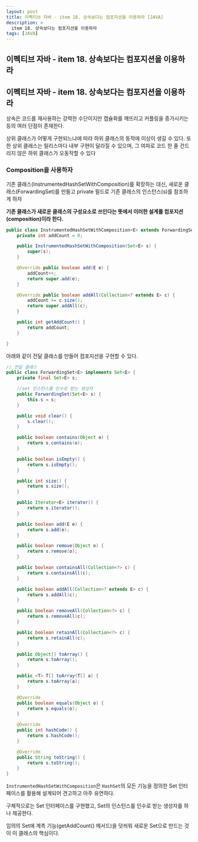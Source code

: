 ```yaml
---
layout: post
title: 이펙티브 자바 - item 18. 상속보다는 컴포지션을 이용하라 [JAVA]
description: >
  item 18. 상속보다는 컴포지션을 이용하라
tags: [JAVA]
---
```


## 이펙티브 자바 - item 18. 상속보다는 컴포지션을 이용하라

## 이펙티브 자바 - item 18. 상속보다는 컴포지션을 이용하라

상속은 코드를 재사용하는 강력한 수단이지만 캡슐화를 깨뜨리고 커플링을 증가시키는 등의 여러 단점이 존재한다.

상위 클래스가 어떻게 구현되느냐에 따라 하위 클래스의 동작에 이상이 생길 수 있다. 또한 상위 클래스는 릴리스마다 내부 구현이 달라질 수 있으며, 그 여파로 코드 한 줄 건드리지 않은 하위 클래스가 오동작할 수 있다

### Composition을 사용하자

기존 클래스(InstrumentedHashSetWithComposition)를 확장하는 대신, 새로운 클래스(ForwardingSet)를 만들고 private 필드로 기존 클래스의 인스턴스(s)를 참조하게 하자

**기존 클래스가 새로운 클래스의 구성요소로 쓰인다는 뜻에서 이러한 설계를 컴포지션(composition)이라 한다.**

```java 기존 클래스
public class InstrumentedHashSetWithComposition<E> extends ForwardingSet<E> {
    private int addCount = 0;

    public InstrumentedHashSetWithComposition(Set<E> s) {
        super(s);
    }

    @Override public boolean add(E e) {
        addCount++;
        return super.add(e);
    }

    @Override public boolean addAll(Collection<? extends E> c) {
        addCount += c.size();
        return super.addAll(c);
    }

    public int getAddCount() {
        return addCount;
    }

}
```

아래와 같이 전달 클래스를 만들어 컴포지션을 구현할 수 있다.

```java 새 클래스
// 전달 클래스
public class ForwardingSet<E> implements Set<E> {
    private final Set<E> s;

    //set 인스턴스를 인수로 받는 생성자
    public ForwardingSet(Set<E> s) {
        this.s = s;
    }

    public void clear() {
        s.clear();
    }

    public boolean contains(Object o) {
        return s.contains(o);
    }

    public boolean isEmpty() {
        return s.isEmpty();
    }

    public int size() {
        return s.size();
    }

    public Iterator<E> iterator() {
        return s.iterator();
    }

    public boolean add(E e) {
        return s.add(e);
    }

    public boolean remove(Object o) {
        return s.remove(o);
    }

    public boolean containsAll(Collection<?> c) {
        return s.containsAll(c);
    }

    public boolean addAll(Collection<? extends E> c) {
        return s.addAll(c);
    }

    public boolean removeAll(Collection<?> c) {
        return s.removeAll(c);
    }

    public boolean retainAll(Collection<?> c) {
        return s.retainAll(c);
    }

    public Object[] toArray() {
        return s.toArray();
    }

    public <T> T[] toArray(T[] a) {
        return s.toArray(a);
    }

    @Override
    public boolean equals(Object o) {
        return s.equals(o);
    }

    @Override
    public int hashCode() {
        return s.hashCode();
    }

    @Override
    public String toString() {
        return s.toString();
    }
}
```

`InstrumentedHashSetWithComposition`은 `HashSet`의 모든 기능을 정의한 Set 인터페이스를 활용해 설계되어 견고하고 아주 유연하다.

구체적으로는 Set 인터페이스를 구현했고, Set의 인스턴스를 인수로 받는 생성자를 하나 제공한다.

임의의 Set에 계측 기능(getAddCount() 메서드)을 덧씌워 새로운 Set으로 만드는 것이 이 클래스의 핵심이다.
